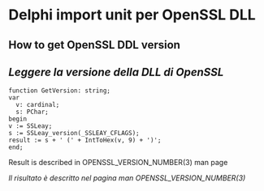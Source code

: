 # Delphi import unit per OpenSSL DLL

## How to get OpenSSL DDL version
## _Leggere la versione della DLL di OpenSSL_

```
function GetVersion: string;
var
  v: cardinal;
  s: PChar;
begin
v := SSLeay;
s := SSLeay_version(_SSLEAY_CFLAGS);
result := s + ' (' + IntToHex(v, 9) + ')';
end;
```

Result is described in OPENSSL_VERSION_NUMBER(3) man page

_Il risultato &egrave; descritto nel pagina man OPENSSL_VERSION_NUMBER(3)_